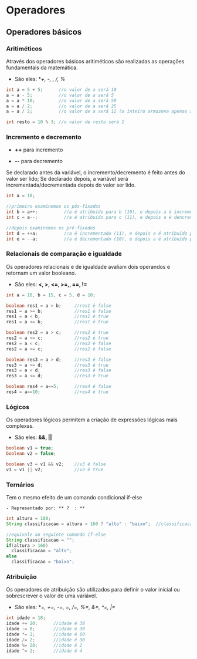 # Operadores

## Operadores básicos

### Aritiméticos

Através dos operadores básicos aritiméticos são realizadas as operações fundamentais da matemática.

  - São eles: **+, -, *, /, %**

```java
int a = 5 + 5;      //o valor de a será 10
a = a - 5;          //o valor de a será 5
a = a * 10;         //o valor de a será 50
a = a / 2;          //o valor de a será 25
a = a / 2;          //o valor de a será 12 (o inteiro armazena apenas a parte inteira, desprezando a decimal

int resto = 10 % 3; //o valor de resto será 1
```

### Incremento e decremento

  - **++** para incremento
 
  - **--** para decremento

Se declarado antes da variável, o incremento/decremento é feito antes do valor ser lido; Se declarado depois, a variável será incrementada/decrementada depois do valor ser lido.

```java
int a = 10;      

//primeiro examinemos os pós-fixados
int b = a++;          //a é atribuído para b (10), e depois a é incrementado (11)
int c = a--;          //a é atribuído para c (11), e depois a é dencrementado (10)

//depois examinemos os pré-fixados
int d = ++a;          //a é incrementado (11), e depois a é atribuído para d (11)
int e = --a;          //a é decrementado (10), e depois a é atribuído para d (10)
```

### Relacionais de comparação e igualdade

Os operadores relacionais e de igualdade avaliam dois operandos e retornam um valor booleano.

  - São eles: **<, >, <=, >=,, ==, !=**

```java
int a = 10, b = 15, c = 5, d = 10;

boolean res1 = a > b;     //res1 é false
res1 = a >= b;            //res1 é false
res1 = a < b;             //res1 é true
res1 = a <= b;            //res1 é true

boolean res2 = a > c;     //res2 é true
res2 = a >= c;            //res2 é true
res2 = a < c;             //res2 é false
res2 = a <= c;            //res2 é false

boolean res3 = a > d;     //res3 é false 
res3 = a >= d;            //res3 é true
res3 = a < d;             //res3 é false
res3 = a <= d;            //res3 é true

boolean res4 = a==5;      //res4 é false
res4 = a==10;             //res4 é true
```

### Lógicos

Os operadores lógicos permitem a criação de expressões lógicas mais complexas.

  - São eles: **&&, ||**

```java
boolean v1 = true;
boolean v2 = false;

boolean v3 = v1 && v2;    //v3 é false
v3 = v1 || v2;            //v3 é true
```

### Ternários

Tem o mesmo efeito de um comando condicional if-else

    - Representado por: ** ?  : **

```java
int altura = 180;
String classificacao = altura > 160 ? "alto" : "baixo";  //classificacao é "alto"

//equivale ao seguinte comando if-else
String classificacao = "";
if(altura > 160)
  classificacao = "alto";
else
  classificacao = "baixo";
```

### Atribuição

Os operadores de atribuição são utilizados para definir o valor inicial ou sobrescrever o valor de uma variável.

  - São eles: **=, +=, -=, *=, /=, %=, &=, ^=, |=**

```java
int idade = 18;   
idade += 20;      //idade é 38
idade -= 8;       //idade é 30
idade *= 2;       //idade é 60
idade /= 2;       //idade é 30
idade %= 28;      //idade é 2
idade ^= 2;       //idade é 4
```

